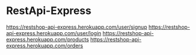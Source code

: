 # RestApi-Express

https://restshop-api-express.herokuapp.com/user/signup
https://restshop-api-express.herokuapp.com/user/login
https://restshop-api-express.herokuapp.com/products
https://restshop-api-express.herokuapp.com/orders

